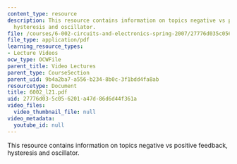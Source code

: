 ```yaml
---
content_type: resource
description: This resource contains information on topics negative vs positive feedback,
  hysteresis and oscillator.
file: /courses/6-002-circuits-and-electronics-spring-2007/27776d035c056201a47d86d6d44f361a_6002_l21.pdf
file_type: application/pdf
learning_resource_types:
- Lecture Videos
ocw_type: OCWFile
parent_title: Video Lectures
parent_type: CourseSection
parent_uid: 9b4a2ba7-a556-b234-8b0c-3f1bdd4fa8ab
resourcetype: Document
title: 6002_l21.pdf
uid: 27776d03-5c05-6201-a47d-86d6d44f361a
video_files:
  video_thumbnail_file: null
video_metadata:
  youtube_id: null
---
```

This resource contains information on topics negative vs positive feedback, hysteresis and oscillator.

